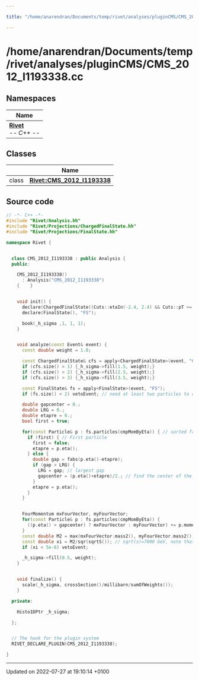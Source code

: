 ```yaml
---

title: "/home/anarendran/Documents/temp/rivet/analyses/pluginCMS/CMS_2012_I1193338.cc"

---
```


# /home/anarendran/Documents/temp/rivet/analyses/pluginCMS/CMS_2012_I1193338.cc



## Namespaces

| Name           |
| -------------- |
| **[Rivet](http://example.org/namespaces/namespacerivet/)** <br>-*- C++ -*-  |

## Classes

|                | Name           |
| -------------- | -------------- |
| class | **[Rivet::CMS_2012_I1193338](http://example.org/classes/classrivet_1_1cms__2012__i1193338/)**  |




## Source code

```cpp
// -*- C++ -*-
#include "Rivet/Analysis.hh"
#include "Rivet/Projections/ChargedFinalState.hh"
#include "Rivet/Projections/FinalState.hh"

namespace Rivet {


  class CMS_2012_I1193338 : public Analysis {
  public:

    CMS_2012_I1193338()
      : Analysis("CMS_2012_I1193338")
    {    }


    void init() {
      declare(ChargedFinalState((Cuts::etaIn(-2.4, 2.4) && Cuts::pT >=  0.2*GeV)), "CFS");
      declare(FinalState(), "FS");

      book(_h_sigma ,1, 1, 1);
    }


    void analyze(const Event& event) {
      const double weight = 1.0;

      const ChargedFinalState& cfs = apply<ChargedFinalState>(event, "CFS");
      if (cfs.size() > 1) {_h_sigma->fill(1.5, weight);}
      if (cfs.size() > 2) {_h_sigma->fill(2.5, weight);}
      if (cfs.size() > 3) {_h_sigma->fill(3.5, weight);}

      const FinalState& fs = apply<FinalState>(event, "FS");
      if (fs.size() < 2) vetoEvent; // need at least two particles to calculate gaps

      double gapcenter = 0.;
      double LRG = 0.;
      double etapre = 0.;
      bool first = true;

      for(const Particle& p : fs.particles(cmpMomByEta)) { // sorted from minus to plus
        if (first) { // First particle
          first = false;
          etapre = p.eta();
        } else {
          double gap = fabs(p.eta()-etapre);
          if (gap > LRG) {
            LRG = gap; // largest gap
            gapcenter = (p.eta()+etapre)/2.; // find the center of the gap to separate the X and Y systems.
          }
          etapre = p.eta();
        }
      }


      FourMomentum mxFourVector, myFourVector;
      for(const Particle& p : fs.particles(cmpMomByEta)) {
        ((p.eta() > gapcenter) ? mxFourVector : myFourVector) += p.momentum();
      }
      const double M2 = max(mxFourVector.mass2(), myFourVector.mass2());
      const double xi = M2/sqr(sqrtS()); // sqrt(s)=7000 GeV, note that units cancel
      if (xi < 5e-6) vetoEvent;

      _h_sigma->fill(0.5, weight);
    }


    void finalize() {
      scale(_h_sigma, crossSection()/millibarn/sumOfWeights());
    }

  private:

    Histo1DPtr _h_sigma;

  };


  // The hook for the plugin system
  RIVET_DECLARE_PLUGIN(CMS_2012_I1193338);

}
```


-------------------------------

Updated on 2022-07-27 at 19:10:14 +0100

